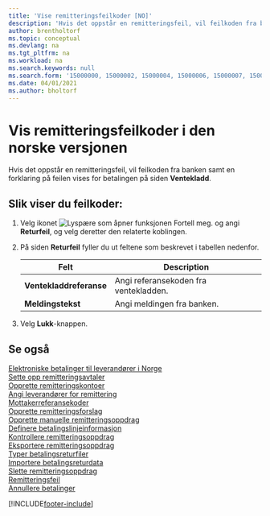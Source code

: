 ```yaml
---
title: 'Vise remitteringsfeilkoder [NO]'
description: 'Hvis det oppstår en remitteringsfeil, vil feilkoden fra banken samt en forklaring på feilen vises for betalingen på siden Ventekladd i den norske versjonen av Business Central.'
author: brentholtorf
ms.topic: conceptual
ms.devlang: na
ms.tgt_pltfrm: na
ms.workload: na
ms.search.keywords: null
ms.search.form: '15000000, 15000002, 15000004, 15000006, 15000007, 15000010'
ms.date: 04/01/2021
ms.author: bholtorf
---
```

# <a name="view-remittance-error-codes-in-the-norwegian-version"></a>Vis remitteringsfeilkoder i den norske versjonen

Hvis det oppstår en remitteringsfeil, vil feilkoden fra banken samt en forklaring på feilen vises for betalingen på siden **Ventekladd**.  

## <a name="to-view-error-codes"></a>Slik viser du feilkoder:

1.  Velg ikonet ![Lyspære som åpner funksjonen Fortell meg.](../../media/ui-search/search_small.png "Fortell hva du vil gjøre") og angi **Returfeil**, og velg deretter den relaterte koblingen.  
2.  På siden **Returfeil** fyller du ut feltene som beskrevet i tabellen nedenfor.  

    |Felt|Description|  
    |---------------------------------|---------------------------------------|  
    |**Ventekladdreferanse**|Angi referansekoden fra ventekladden.|  
    |**Meldingstekst**|Angi meldingen fra banken.|  

3.  Velg **Lukk**-knappen.  

## <a name="see-also"></a>Se også
 [Elektroniske betalinger til leverandører i Norge](electronic-payments-to-vendors-in-norway.md)   
 [Sette opp remitteringsavtaler](how-to-set-up-remittance-agreements.md)   
 [Opprette remitteringskontoer](how-to-create-remittance-accounts.md)   
 [Angi leverandører for remittering](how-to-set-up-vendors-for-remittance.md)   
 [Mottakerreferansekoder](recipient-reference-codes.md)   
 [Opprette remitteringsforslag](how-to-create-remittance-suggestions.md)   
 [Opprette manuelle remitteringsoppdrag](how-to-create-manual-remittance-payments.md)   
 [Definere betalingslinjeinformasjon](how-to-set-up-payment-line-information.md)   
 [Kontrollere remitteringsoppdrag](how-to-test-remittance-payments.md)   
 [Eksportere remitteringsoppdrag](how-to-export-remittance-payments.md)   
 [Typer betalingsreturfiler](types-of-payment-returns-files.md)   
 [Importere betalingsreturdata](how-to-import-payment-return-data.md)   
 [Slette remitteringsoppdrag](how-to-delete-remittance-payment-orders.md)   
 [Remitteringsfeil](remittance-errors.md)   
 [Annullere betalinger](how-to-cancel-payments.md)


[!INCLUDE[footer-include](../../includes/footer-banner.md)]
